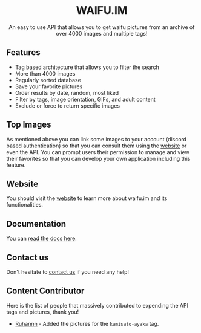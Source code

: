<p align="center">
    <a href="https://waifu.im/preview/7892/"><img src="https://cdn.waifu.im/7892.jpg" alt=""/></a>
</p>
<h1 align="center">WAIFU.IM</h1>
<p align="center">
    An easy to use API that allows you to get waifu pictures from an archive of over 4000 images and multiple tags!
</p>

## Features

- Tag based architecture that allows you to filter the search
- More than 4000 images
- Regularly sorted database
- Save your favorite pictures
- Order results by date, random, most liked
- Filter by tags, image orientation, GIFs, and adult content
- Exclude or force to return specific images

## Top Images

As mentioned above you can link some images to your account (discord based authentication) so that you can consult them using the [website](https://www.waifu.im) or even the API.
You can prompt users their permission to manage and view their favorites so that you can develop your own application including this feature.

## Website
You should visit the [website](https://www.waifu.im) to learn more about waifu.im and its functionalities.

## Documentation
You can [read the docs here](https://docs.waifu.im).

## Contact us
Don't hesitate to [contact us](https://waifu.im/contact/) if you need any help!

## Content Contributor

Here is the list of people that massively contributed to expending the API tags and pictures, thank you!

- [Ruhannn](https://github.com/Ruhannn) - Added the pictures for the `kamisato-ayaka` tag.

